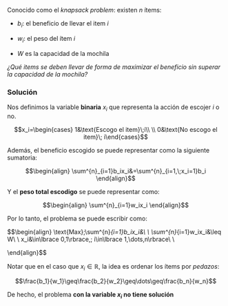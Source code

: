
Conocido como el *knapsack problem*: existen $n$ ítems: 

- $b_i$: el beneficio de llevar el item $i$

- $w_i$: el peso del ítem $i$

- $W$ es la capacidad de la mochila 

*¿Qué items se deben llevar de forma de maximizar el beneficio sin superar la capacidad de la mochila?* 

### Solución 

Nos definimos la variable **binaria** $x_i$ que representa la acción de escojer $i$ o no. 

$$x_i=\begin{cases}
1&\text{Escogo el item}\;i\\ \\
0&\text{No escogo el item}\; i\end{cases}$$

Además, el beneficio escogido se puede representar como la siguiente sumatoria: 

$$\begin{align}
\sum^{n}_{i=1}b_ix_i&=\sum^{n}_{i=1,\;x_i=1}b_i
\end{align}$$

Y el **peso total escodigo** se puede representar como: 

$$\begin{align}
\sum^{n}_{i=1}w_ix_i
\end{align}$$

Por lo tanto, el problema se puede escribir como: 

$$\begin{align}
\text{Max}\;\sum^{n}_{i=1}b_ix_i&\\  \\
\sum^{n}_{i=1}w_ix_i&\leq W\\  \\
x_i&\in\lbrace 0,1\rbrace,\; i\in\lbrace 1,\dots,n\rbrace\\  \\

\end{align}$$

Notar que en el caso que $x_i\in\mathbb{R}$, la idea es ordenar los ítems por *pedazos*: 

$$\frac{b_1}{w_1}\geq\frac{b_2}{w_2}\geq\dots\geq\frac{b_n}{w_n}$$

De hecho, el problema **con la variable $x_i$ no tiene solución** 